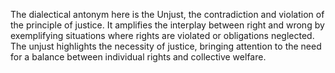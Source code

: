 
The dialectical antonym here is the Unjust, the contradiction and violation of the principle of justice. It amplifies the interplay between right and wrong by exemplifying situations where rights are violated or obligations neglected. The unjust highlights the necessity of justice, bringing attention to the need for a balance between individual rights and collective welfare.